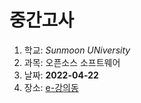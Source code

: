 # 중간고사
1. 학교: *Sunmoon UNiversity*
1. 과목: 오픈소스 소프트웨어
1. 날짜: **2022-04-22**
1. 장소: [e-강의동](https://lms.sunmoon.ac.kr/)
